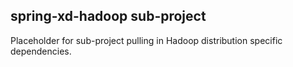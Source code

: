 ## spring-xd-hadoop sub-project

Placeholder for sub-project pulling in Hadoop distribution specific dependencies.
